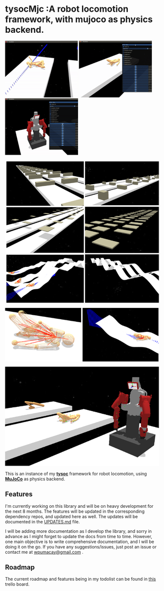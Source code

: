 # tysocMjc :A robot locomotion framework, with mujoco as physics backend.

![intro-1](_imgs/gif_tysocMjc_progress_1_1.gif) ![intro-2](_imgs/gif_tysocMjc_progress_1_2.gif) ![intro-3](_imgs/gif_tysocMjc_progress_1_3.gif)

![intro-3](_imgs/img_tysocmjc_terrains.png)

![intro-4](_imgs/img_tysocmjc_sensors.png)

![intro-5](_imgs/img_tysocmjc_agents.png)

This is an instance of my [**tysoc**](https://github.com/wpumacay/tysocCore) framework 
for robot locomotion, using [**MuJoCo**](http://mujoco.org) as physics backend.

## Features

I'm currently working on this library and will be on heavy development for the next 8 months. The features will be updated in the corresponding dependency repos, and updated here as well. The updates will be documented in the [UPDATES.md](https://github.com/wpumacay/tysocMjc/blob/master/doc/UPDATES.md) file.

I will be adding more documentation as I develop the library, and sorry in advance as I might forget to update the docs from time to time. However, one main objective is to write comprehensive documentation, and I will be doing it on the go. If you have any suggestions/issues, just post an issue or contact me at wpumacay@gmail.com .

## Roadmap

The current roadmap and features being in my todolist can be found in [this](https://trello.com/b/pLkqprwU) trello board.
